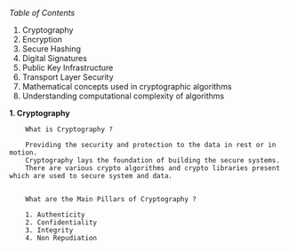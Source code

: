 *Table of Contents*

1. Cryptography
2. Encryption
3. Secure Hashing
4. Digital Signatures
5. Public Key Infrastructure
6. Transport Layer Security
7. Mathematical concepts used in cryptographic algorithms
8. Understanding computational complexity of algorithms

**1. Cryptography**

        What is Cryptography ?

        Providing the security and protection to the data in rest or in motion.
        Cryptography lays the foundation of building the secure systems.
        There are various crypto algorithms and crypto libraries present which are used to secure system and data.


        What are the Main Pillars of Cryptography ?

        1. Authenticity
        2. Confidentiality
        3. Integrity
        4. Non Repudiation

